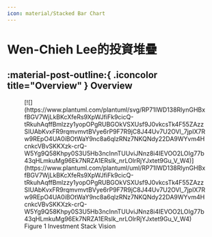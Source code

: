 ```yaml
---
icon: material/Stacked Bar Chart
---
```

# Wen-Chieh Lee的投資堆疊

## :material-post-outline:{ .iconcolor title="Overview" } Overview 

<figure markdown="span">
  [![](https://www.plantuml.com/plantuml/svg/RP71IWD138RlynGHBxfBGV7WjLkBKcXfeRs9XpWJfiFk9cicQ-tRkuhAqffBmlzzy1yopOPgRUBGOkVSXUsf9J0vkcsTk4F55ZAzzSIUAbKvxFR9rqmvmvtBVye6rP9F7R9jC8J44Uv7U2OVl_7jpIX7Rw9REpO4UA0iBOtWaY9nc8a6qlzRNz7NKQNdy22DA9WYvm4HcnkcVBvSKKXzk-crQ-W5Yg9Q58Khpy0S3U5Hb3ncInnTUUviJNnz8i4IEVOO2LOIg77b43qHLmkuMg96Ek7NRZA1ERslk_nrLOlrRjYJxtet9Gu_V_W4)](https://www.plantuml.com/plantuml/uml/RP71IWD138RlynGHBxfBGV7WjLkBKcXfeRs9XpWJfiFk9cicQ-tRkuhAqffBmlzzy1yopOPgRUBGOkVSXUsf9J0vkcsTk4F55ZAzzSIUAbKvxFR9rqmvmvtBVye6rP9F7R9jC8J44Uv7U2OVl_7jpIX7Rw9REpO4UA0iBOtWaY9nc8a6qlzRNz7NKQNdy22DA9WYvm4HcnkcVBvSKKXzk-crQ-W5Yg9Q58Khpy0S3U5Hb3ncInnTUUviJNnz8i4IEVOO2LOIg77b43qHLmkuMg96Ek7NRZA1ERslk_nrLOlrRjYJxtet9Gu_V_W4)
  <figcaption>Figure 1 Investment Stack Vision</figcaption>
</figure>
